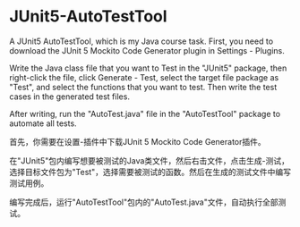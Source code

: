 # JUnit5-AutoTestTool
A JUnit5 AutoTestTool, which is my Java course task.
First, you need to download the JUnit 5 Mockito Code Generator plugin in Settings - Plugins.

Write the Java class file that you want to Test in the "JUnit5" package, then right-click the file, click Generate - Test, select the target file package as "Test", and select the functions that you want to test. Then write the test cases in the generated test files.

After writing, run the "AutoTest.java" file in the "AutoTestTool" package to automate all tests.

首先，你需要在设置-插件中下载JUnit 5 Mockito Code Generator插件。

在"JUnit5"包内编写想要被测试的Java类文件，然后右击文件，点击生成-测试，选择目标文件包为"Test"，选择需要被测试的函数。然后在生成的测试文件中编写测试用例。

编写完成后，运行"AutoTestTool"包内的"AutoTest.java"文件，自动执行全部测试。
